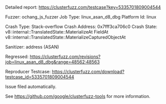 Detailed report: https://clusterfuzz.com/testcase?key=5335701809004544

Fuzzer: ochang_js_fuzzer
Job Type: linux_asan_d8_dbg
Platform Id: linux

Crash Type: Stack-overflow
Crash Address: 0x7fff3ca706c0
Crash State:
  v8::internal::TranslatedState::MaterializeAt
  FieldAt
  v8::internal::TranslatedState::MaterializeCapturedObjectAt
  
Sanitizer: address (ASAN)

Regressed: https://clusterfuzz.com/revisions?job=linux_asan_d8_dbg&range=48562:48563

Reproducer Testcase: https://clusterfuzz.com/download?testcase_id=5335701809004544

Issue filed automatically.

See https://github.com/google/clusterfuzz-tools for more information.